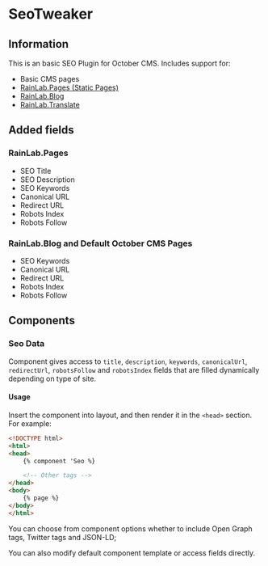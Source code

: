 # SeoTweaker

## Information

This is an basic SEO Plugin for October CMS. Includes support for:
- Basic CMS pages
- [RainLab.Pages (Static Pages)](http://octobercms.com/plugin/rainlab-pages)
- [RainLab.Blog](https://octobercms.com/plugin/rainlab-blog)
- [RainLab.Translate](https://octobercms.com/plugin/rainlab-translate)

## Added fields

### RainLab.Pages
- SEO Title
- SEO Description
- SEO Keywords
- Canonical URL
- Redirect URL
- Robots Index
- Robots Follow

### RainLab.Blog and Default October CMS Pages
- SEO Keywords
- Canonical URL
- Redirect URL
- Robots Index
- Robots Follow

## Components

### Seo Data

Component gives access to ```title```, ```description```, ```keywords```, ```canonicalUrl```, ```redirectUrl```, ```robotsFollow```
and ```robotsIndex``` fields that are filled dynamically depending on type of site.

#### Usage

Insert the component into layout, and then render it in the ```<head>``` section. For example:
```html
<!DOCTYPE html>
<html>
<head>
    {% component 'Seo %}

    <!-- Other tags -->
</head>
<body>
    {% page %}
</body>
</html>
```

You can choose from component options whether to include Open Graph tags, Twitter tags and JSON-LD;

You can also modify default component template or access fields directly.
